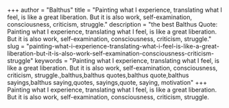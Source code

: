 +++
author = "Balthus"
title = "Painting what I experience, translating what I feel, is like a great liberation. But it is also work, self-examination, consciousness, criticism, struggle."
description = "the best Balthus Quote: Painting what I experience, translating what I feel, is like a great liberation. But it is also work, self-examination, consciousness, criticism, struggle."
slug = "painting-what-i-experience-translating-what-i-feel-is-like-a-great-liberation-but-it-is-also-work-self-examination-consciousness-criticism-struggle"
keywords = "Painting what I experience, translating what I feel, is like a great liberation. But it is also work, self-examination, consciousness, criticism, struggle.,balthus,balthus quotes,balthus quote,balthus sayings,balthus saying,quotes, sayings,quote, saying, motivation"
+++
Painting what I experience, translating what I feel, is like a great liberation. But it is also work, self-examination, consciousness, criticism, struggle.
